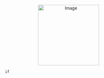 <p align="center">
<img src="https://files.catbox.moe/6gv9xh.png" alt="Image" width="200" height="200">

          if